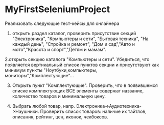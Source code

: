 # MyFirstSeleniumProject
Реализовать следующие тест-кейсы для онлайнера
1. открыть раздел каталог, проверить присутствие секций "Электроника", "Компьютеры и сети",
"Бытовая техника", "На каждый день", "Стройка и ремонт",
"Дом и сад","Авто и мото","Красота и спорт","Детям и мамам".

2.открыть секцию каталога "Компьютеры и сети". Убедиться, что появляется вертикальный список пунктов секции и присутствуют как минимум
пункты "Ноутбуки,компьютеры, мониторы","Комплектующие"...

3. Открыть пункт "Комплектующие". Проверить, что в появившемся списке комплектующих ВСЕ элементы 
содержат название, количество товаров и минимальную цену.

4. Выбрать любой товар, напр. Электроника->Аудиотехника->Наушники. Проверить 
список товаров: наличие их тайтлов, описания, рейтинг, цен, иконок, чекбоксов.
